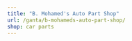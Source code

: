 ```yaml
---
title: "B. Mohamed's Auto Part Shop"
url: /ganta/b-mohameds-auto-part-shop/
shop: car parts
---
```

